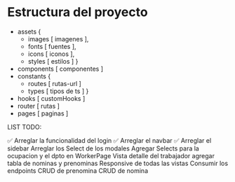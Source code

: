 # Estructura del proyecto

- assets {
  - images [ imagenes ],
  - fonts [ fuentes ],
  - icons [ iconos ],
  - styles [ estilos ]
    }
- components [ componentes ]
- constants {
  - routes [ rutas-url ]
  - types [ tipos de ts ]
    }
- hooks [ customHooks ]
- router [ rutas ]
- pages [ paginas ]

LIST TODO:

✅ Arreglar la funcionalidad del login
✅ Arreglar el navbar
✅ Arreglar el sidebar
Arreglar los Select de los modales
Agregar Selects para la ocupacion y el dpto en WorkerPage
Vista detalle del trabajador agregar tabla de nominas y prenominas
Responsive de todas las vistas
Consumir los endpoints
CRUD de prenomina
CRUD de nomina
